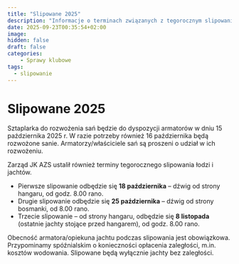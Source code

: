 ```yaml
---
title: "Slipowane 2025"
description: "Informacje o terminach związanych z tegorocznym slipowaniem: praca sztaplarki przy rozstawianiu sań, oraz 3 terminy slipowania."
date: 2025-09-23T00:35:54+02:00
image: 
hidden: false
draft: false
categories:
    - Sprawy klubowe
tags:
  - slipowanie
---
```


# Slipowane 2025

Sztaplarka do rozwożenia sań będzie do dyspozycji armatorów w dniu 15 października 2025 r.
W razie potrzeby również 16 października będą rozwożone sanie.
Armatorzy/właściciele sań są proszeni o udział w ich rozwożeniu.

Zarząd JK AZS ustalił również terminy tegorocznego slipowania łodzi i jachtów.

- Pierwsze slipowanie odbędzie się **18 października** – dźwig od strony hangaru, od godz. 8.00 rano.
- Drugie slipowanie odbędzie się **25 października** – dźwig od strony bosmanki, od 8.00 rano.
- Trzecie slipowanie – od strony hangaru, odbędzie się **8 listopada** (ostatnie jachty stojące przed hangarem), od godz. 8.00 rano.

Obecność armatora/opiekuna jachtu podczas slipowania jest obowiązkowa.
Przypominamy spóźnialskim o konieczności opłacenia zaległości, m.in. kosztów wodowania.
Slipowane będą wyłącznie jachty bez zaległości.
